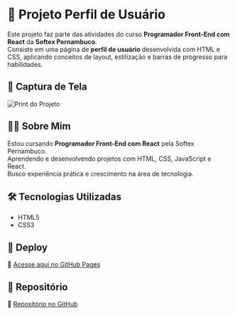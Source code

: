 # 🌟 Projeto Perfil de Usuário

Este projeto faz parte das atividades do curso **Programador Front-End com React** da **Softex Pernambuco**.  
Consiste em uma página de **perfil de usuário** desenvolvida com HTML e CSS, aplicando conceitos de layout, estilização e barras de progresso para habilidades.

## 📸 Captura de Tela
![Print do Projeto](assets/screencapture.png.)

## 👩‍💻 Sobre Mim
Estou cursando **Programador Front-End com React** pela Softex Pernambuco.  
Aprendendo e desenvolvendo projetos com HTML, CSS, JavaScript e React.  
Busco experiência prática e crescimento na área de tecnologia.

## 🛠️ Tecnologias Utilizadas
- HTML5  
- CSS3  

## 🚀 Deploy
🔗 [Acesse aqui no GitHub Pages](https://silviareis1.github.io/perfil-do-usuario-bfd-softex-pernambunco/)  

## 📂 Repositório
🔗 [Repositório no GitHub](https://github.com/Silviareis1/perfil-do-usuario-bfd-softex-pernambunco)
